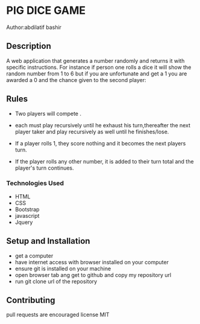 
# PIG DICE GAME
Author:abdilatif bashir
## Description
A web application that generates a number randomly and returns it with specific instructions. For instance if person one rolls a dice it will show the random number from 1 to 6 but if you are unfortunate and get a 1 you are awarded a 0 and the chance given to the second player:
## Rules
 + Two players will compete .
 + each must play recursively until he exhaust his turn,thereafter the next player taker and play recursively as well until he finishes/lose.

+ If a player rolls 1, they score nothing and it becomes the next players turn.

+ If the player rolls any other number, it is added to their turn total and the player's turn continues.


### Technologies Used
* HTML
* CSS
* Bootstrap
* javascript
* Jquery

## Setup and Installation

 * get a computer
 * have internet access with browser installed on your computer
 * ensure git is installed on your machine
 * open browser tab ang get to github and copy my repository url
 * run git clone url of the repository

## Contributing
pull requests are encouraged
license MIT
